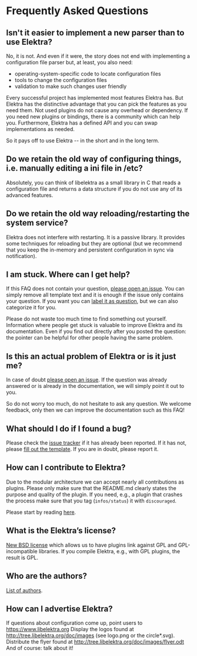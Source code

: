 # Frequently Asked Questions


## Isn't it easier to implement a new parser than to use Elektra?

No, it is not. And even if it were, the story does not end with implementing
a configuration file parser but, at least, you also need:

- operating-system-specific code to locate configuration files
- tools to change the configuration files
- validation to make such changes user friendly

Every successful project has implemented most features Elektra has.
But Elektra has the distinctive advantage that you can pick the features
as you need them. Not used plugins do not cause any overhead or dependency.
If you need new plugins or bindings, there is a community which can help you.
Furthermore, Elektra has a defined API and you can swap implementations as needed.

So it pays off to use Elektra -- in the short and in the long term.


## Do we retain the old way of configuring things, i.e. manually editing a ini file in /etc?

Absolutely, you can think of libelektra as a small library in C that
reads a configuration file and returns a data structure if you do not
use any of its advanced features.


## Do we retain the old way reloading/restarting the system service?

Elektra does not interfere with restarting. It is a passive library.
It provides some techniques for reloading but they are optional (but we
recommend that you keep the in-memory and persistent configuration in
sync via notification).


## I am stuck. Where can I get help?

If this FAQ does not contain your question, [please open an issue](http://git.libelektra.org/issues).
You can simply remove all template text and it is enough if the issue only contains your question.
If you want you can [label it as question](http://git.libelektra.org/issues/labels/question), but we
can also categorize it for you.

Please do not waste too much time to find something out yourself. Information where people get
stuck is valuable to improve Elektra and its documentation. Even if you find out directly after
you posted the question: the pointer can be helpful for other people having the same problem.


## Is this an actual problem of Elektra or is it just me?

In case of doubt [please open an issue](http://git.libelektra.org/issues).
If the question was already answered or is already in the documentation, we will
simply point it out to you.

So do not worry too much, do not hesitate to ask any question.  We welcome
feedback, only then we can improve the documentation such as this FAQ!


## What should I do if I found a bug?

Please check the [issue tracker](http://git.libelektra.org/issues) if it has already been reported.
If it has not, please [fill out the template](http://git.libelektra.org/issues/new).
If you are in doubt, please report it.


## How can I contribute to Elektra?

Due to the modular architecture we can accept nearly all contributions as plugins.
Please only make sure that the README.md clearly states the purpose and quality
of the plugin. If you need, e.g., a plugin that crashes the process make sure that
you tag (`infos/status`) it with `discouraged`.

Please start by reading [here](/.github/CONTRIBUTING.md).

## What is the Elektra’s license?

[New BSD license](/LICENSE.md) which allows us to have plugins link against GPL
and GPL-incompatible libraries. If you compile Elektra, e.g., with GPL plugins, the
result is GPL.


## Who are the authors?

[List of authors](/doc/AUTHORS.md).


## How can I advertise Elektra?

If questions about configuration come up, point users to https://www.libelektra.org
Display the logos found at http://tree.libelektra.org/doc/images (see logo.png or the circle*.svg).
Distribute the flyer found at http://tree.libelektra.org/doc/images/flyer.odt
And of course: talk about it!
